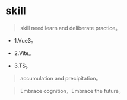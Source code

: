 # skill

>skill need learn and deliberate practice。

- 1.Vue3。

- 2.Vite。

- 3.TS。

>accumulation and precipitation。

>Embrace cognition，Embrace the future。
